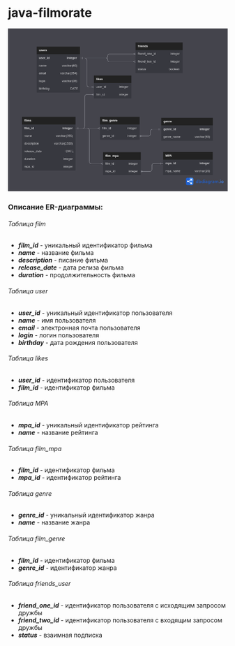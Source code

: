 # java-filmorate

<img src="./.readme_assets/diagramma.png" width="808">

### Описание ER-диаграммы:

###### Таблица film
- ***film_id*** - уникальный идентификатор фильма
- ***name*** - название фильма
- ***description*** - писание фильма
- ***release_date*** - дата релиза фильма
- ***duration*** - продолжительность фильма

###### Таблица user
- ***user_id*** - уникальный идентификатор пользователя
- ***name*** - имя  пользователя
- ***email*** - электронная почта пользователя
- ***login*** - логин пользователя
- ***birthday*** - дата рождения пользователя

###### Таблица likes
- ***user_id*** - идентификатор пользователя
- ***film_id*** - идентификатор фильма

###### Таблица MPA
- ***mpa_id*** - уникальный идентификатор рейтинга
- ***name*** - название рейтинга

###### Таблица film_mpa
- ***film_id*** - идентификатор фильма
- ***mpa_id*** - идентификатор рейтинга

###### Таблица genre
- ***genre_id*** - уникальный идентификатор жанра
- ***name*** - название жанра

###### Таблица film_genre
- ***film_id*** - идентификатор фильма
- ***genre_id*** - идентификатор жанра

###### Таблица friends_user
- ***friend_one_id*** - идентификатор пользователя с исходящим запросом дружбы
- ***friend_two_id*** - идентификатор пользователя с входящим запросом дружбы
- ***status*** - взаимная подписка